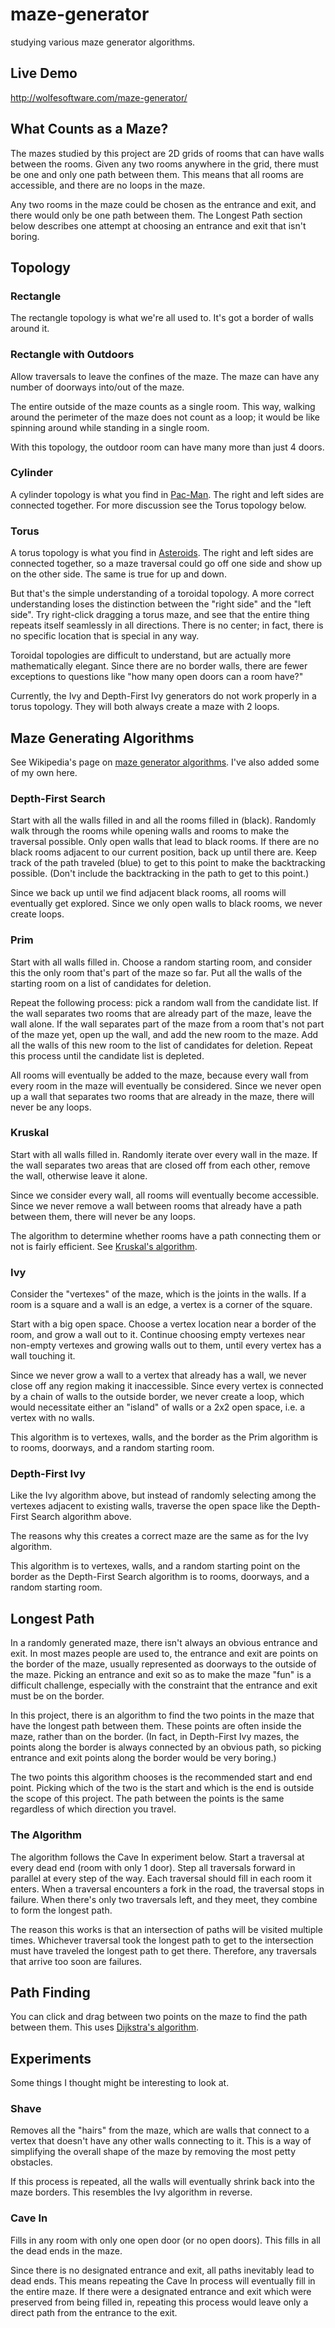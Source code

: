 # maze-generator

studying various maze generator algorithms.

## Live Demo

http://wolfesoftware.com/maze-generator/

## What Counts as a Maze?

The mazes studied by this project are 2D grids of rooms that can have walls between the rooms.
Given any two rooms anywhere in the grid, there must be one and only one path between them.
This means that all rooms are accessible, and there are no loops in the maze.

Any two rooms in the maze could be chosen as the entrance and exit, and there would only be one path between them.
The Longest Path section below describes one attempt at choosing an entrance and exit that isn't boring.


## Topology

### Rectangle

The rectangle topology is what we're all used to.
It's got a border of walls around it.

### Rectangle with Outdoors

Allow traversals to leave the confines of the maze.
The maze can have any number of doorways into/out of the maze.

The entire outside of the maze counts as a single room.
This way, walking around the perimeter of the maze does not count as a loop;
it would be like spinning around while standing in a single room.

With this topology, the outdoor room can have many more than just 4 doors.

### Cylinder

A cylinder topology is what you find in [Pac-Man](http://en.wikipedia.org/wiki/Pac-Man).
The right and left sides are connected together.
For more discussion see the Torus topology below.

### Torus

A torus topology is what you find in [Asteroids](http://en.wikipedia.org/wiki/Asteroids_%28video_game%29).
The right and left sides are connected together, so a maze traversal could go off one side and show up on the other side.
The same is true for up and down.

But that's the simple understanding of a toroidal topology.
A more correct understanding loses the distinction between the "right side" and the "left side".
Try right-click dragging a torus maze, and see that the entire thing repeats itself seamlessly in all directions.
There is no center; in fact, there is no specific location that is special in any way.

Toroidal topologies are difficult to understand, but are actually more mathematically elegant.
Since there are no border walls, there are fewer exceptions to questions like "how many open doors can a room have?"

Currently, the Ivy and Depth-First Ivy generators do not work properly in a torus topology.
They will both always create a maze with 2 loops.


## Maze Generating Algorithms

See Wikipedia's page on [maze generator algorithms](http://en.wikipedia.org/wiki/Maze_generation_algorithm).
I've also added some of my own here.

### Depth-First Search

Start with all the walls filled in and all the rooms filled in (black).
Randomly walk through the rooms while opening walls and rooms to make the traversal possible.
Only open walls that lead to black rooms.
If there are no black rooms adjacent to our current position, back up until there are.
Keep track of the path traveled (blue) to get to this point to make the backtracking possible.
(Don't include the backtracking in the path to get to this point.)

Since we back up until we find adjacent black rooms, all rooms will eventually get explored.
Since we only open walls to black rooms, we never create loops.

### Prim

Start with all walls filled in.
Choose a random starting room, and consider this the only room that's part of the maze so far.
Put all the walls of the starting room on a list of candidates for deletion.

Repeat the following process:
pick a random wall from the candidate list.
If the wall separates two rooms that are already part of the maze, leave the wall alone.
If the wall separates part of the maze from a room that's not part of the maze yet, open up the wall, and add the new room to the maze.
Add all the walls of this new room to the list of candidates for deletion.
Repeat this process until the candidate list is depleted.

All rooms will eventually be added to the maze, because every wall from every room in the maze will eventually be considered.
Since we never open up a wall that separates two rooms that are already in the maze, there will never be any loops.

### Kruskal

Start with all walls filled in.
Randomly iterate over every wall in the maze.
If the wall separates two areas that are closed off from each other, remove the wall, otherwise leave it alone.

Since we consider every wall, all rooms will eventually become accessible.
Since we never remove a wall between rooms that already have a path between them, there will never be any loops.

The algorithm to determine whether rooms have a path connecting them or not is fairly efficient.
See [Kruskal's algorithm](http://en.wikipedia.org/wiki/Kruskal%27s_algorithm).

### Ivy

Consider the "vertexes" of the maze, which is the joints in the walls.
If a room is a square and a wall is an edge, a vertex is a corner of the square.

Start with a big open space.
Choose a vertex location near a border of the room, and grow a wall out to it.
Continue choosing empty vertexes near non-empty vertexes and growing walls out to them, until every vertex has a wall touching it.

Since we never grow a wall to a vertex that already has a wall, we never close off any region making it inaccessible.
Since every vertex is connected by a chain of walls to the outside border, we never create a loop, which would necessitate either an "island" of walls or a 2x2 open space, i.e. a vertex with no walls.

This algorithm is to vertexes, walls, and the border as the Prim algorithm is to rooms, doorways, and a random starting room.

### Depth-First Ivy

Like the Ivy algorithm above, but instead of randomly selecting among the vertexes adjacent to existing walls, traverse the open space like the Depth-First Search algorithm above.

The reasons why this creates a correct maze are the same as for the Ivy algorithm.

This algorithm is to vertexes, walls, and a random starting point on the border as the Depth-First Search algorithm is to rooms, doorways, and a random starting room.


## Longest Path

In a randomly generated maze, there isn't always an obvious entrance and exit.
In most mazes people are used to, the entrance and exit are points on the border of the maze,
usually represented as doorways to the outside of the maze.
Picking an entrance and exit so as to make the maze "fun" is a difficult challenge,
especially with the constraint that the entrance and exit must be on the border.

In this project, there is an algorithm to find the two points in the maze that have the longest path between them.
These points are often inside the maze, rather than on the border.
(In fact, in Depth-First Ivy mazes, the points along the border is always connected by an obvious path,
so picking entrance and exit points along the border would be very boring.)

The two points this algorithm chooses is the recommended start and end point.
Picking which of the two is the start and which is the end is outside the scope of this project.
The path between the points is the same regardless of which direction you travel.

### The Algorithm

The algorithm follows the Cave In experiment below.
Start a traversal at every dead end (room with only 1 door).
Step all traversals forward in parallel at every step of the way.
Each traversal should fill in each room it enters.
When a traversal encounters a fork in the road, the traversal stops in failure.
When there's only two traversals left, and they meet, they combine to form the longest path.

The reason this works is that an intersection of paths will be visited multiple times.
Whichever traversal took the longest path to get to the intersection must have traveled the longest path to get there.
Therefore, any traversals that arrive too soon are failures.


## Path Finding

You can click and drag between two points on the maze to find the path between them.
This uses [Dijkstra's algorithm](http://en.wikipedia.org/wiki/Dijkstra%27s_algorithm).


## Experiments

Some things I thought might be interesting to look at.

### Shave

Removes all the "hairs" from the maze, which are walls that connect to a vertex that doesn't have any other walls connecting to it.
This is a way of simplifying the overall shape of the maze by removing the most petty obstacles.

If this process is repeated, all the walls will eventually shrink back into the maze borders.
This resembles the Ivy algorithm in reverse.

### Cave In

Fills in any room with only one open door (or no open doors).
This fills in all the dead ends in the maze.

Since there is no designated entrance and exit, all paths inevitably lead to dead ends.
This means repeating the Cave In process will eventually fill in the entire maze.
If there were a designated entrance and exit which were preserved from being filled in,
repeating this process would leave only a direct path from the entrance to the exit.
